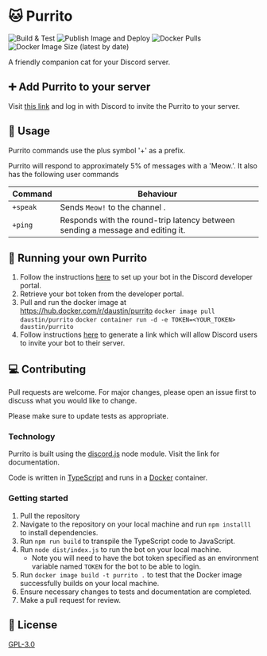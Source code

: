 # :cat: Purrito

![Build & Test](https://github.com/djaustin/purrito-bot/workflows/Build%20&%20Test/badge.svg)
![Publish Image and Deploy](https://github.com/djaustin/purrito/workflows/Publish%20Image%20and%20Deploy/badge.svg)
![Docker Pulls](https://img.shields.io/docker/pulls/daustin/purrito)
![Docker Image Size (latest by date)](https://img.shields.io/docker/image-size/daustin/purrito)

A friendly companion cat for your Discord server.

## :heavy_plus_sign: Add Purrito to your server

Visit [this link](https://discordapp.com/api/oauth2/authorize?client_id=689827099866824759&permissions=0&scope=bot) and log in with Discord to invite the Purrito to your server.

## :speech_balloon: Usage

Purrito commands use the plus symbol '+' as a prefix.

Purrito will respond to approximately 5% of messages with a 'Meow.'. It also has the following user commands

| Command  | Behaviour                                                                      |
| -------- | ------------------------------------------------------------------------------ |
| `+speak` | Sends `Meow!` to the channel .                                                 |
| `+ping`  | Responds with the round-trip latency between sending a message and editing it. |

## :runner: Running your own Purrito

1. Follow the instructions [here](https://discordapp.com/developers/docs/intro) to set up your bot in the Discord developer portal.
2. Retrieve your bot token from the developer portal.
3. Pull and run the docker image at https://hub.docker.com/r/daustin/purrito
   `docker image pull daustin/purrito`
   `docker container run -d -e TOKEN=<YOUR_TOKEN> daustin/purrito`
4. Follow instructions [here](https://discordpy.readthedocs.io/en/latest/discord.html#inviting-your-bot) to generate a link which will allow Discord users to invite your bot to their server.

## :computer: Contributing

Pull requests are welcome. For major changes, please open an issue first to discuss what you would like to change.

Please make sure to update tests as appropriate.

### Technology

Purrito is built using the [discord.js](https://discord.js.org/#/) node module. Visit the link for documentation.

Code is written in [TypeScript](https://www.typescriptlang.org/) and runs in a [Docker](https://www.docker.com/) container.

### Getting started

1. Pull the repository
2. Navigate to the repository on your local machine and run `npm installl` to install dependencies.
3. Run `npm run build` to transpile the TypeScript code to JavaScript.
4. Run `node dist/index.js` to run the bot on your local machine.
    - Note you will need to have the bot token specified as an environment variable named `TOKEN` for the bot to be able to login.
5. Run `docker image build -t purrito .` to test that the Docker image successfully builds on your local machine.
6. Ensure necessary changes to tests and documentation are completed.
7. Make a pull request for review.

## :book: License

[GPL-3.0](https://www.gnu.org/licenses/gpl-3.0.en.html)
